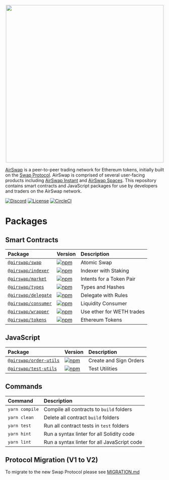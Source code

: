 <center>
<br />
<img src="https://swap.tech/images/airswap-high-res.png" width="500"/>
<br />
</center>

[AirSwap](https://www.airswap.io/) is a peer-to-peer trading network for Ethereum tokens, initially built on the [Swap Protocol](https://swap.tech/whitepaper/). AirSwap is comprised of several user-facing products including [AirSwap Instant](https://instant.airswap.io/) and [AirSwap Spaces](https://spaces.airswap.io/). This repository contains smart contracts and JavaScript packages for use by developers and traders on the AirSwap network.

[![Discord](https://img.shields.io/discord/590643190281928738.svg)](https://discord.gg/ecQbV7H)
[![License](https://img.shields.io/badge/License-Apache%202.0-blue.svg)](https://opensource.org/licenses/Apache-2.0)
[![CircleCI](https://circleci.com/gh/airswap/airswap-protocols.svg?style=svg&circle-token=73bd6668f836ce4306dbf6ca32109ddbb5b7e1fe)](https://circleci.com/gh/airswap/airswap-protocols)

# Packages

## Smart Contracts

| Package                                   | Version                                                                                                     | Description               |
| :---------------------------------------- | :---------------------------------------------------------------------------------------------------------- | :------------------------ |
| [`@airswap/swap`](/protocols/swap)        | [![npm](https://img.shields.io/npm/v/airswap/swap.svg)](https://www.npmjs.com/package/airswap/swap)         | Atomic Swap               |
| [`@airswap/indexer`](/protocols/indexer)  | [![npm](https://img.shields.io/npm/v/airswap/indexer.svg)](https://www.npmjs.com/package/airswap/indexer)   | Indexer with Staking      |
| [`@airswap/market`](/protocols/market)    | [![npm](https://img.shields.io/npm/v/airswap/market.svg)](https://www.npmjs.com/package/airswap/market)     | Intents for a Token Pair  |
| [`@airswap/types`](/protocols/types)      | [![npm](https://img.shields.io/npm/v/airswap/types.svg)](https://www.npmjs.com/package/airswap/libraries)   | Types and Hashes          |
| [`@airswap/delegate`](/examples/delegate) | [![npm](https://img.shields.io/npm/v/airswap/delegate.svg)](https://www.npmjs.com/package/airswap/delegate) | Delegate with Rules       |
| [`@airswap/consumer`](/examples/consumer) | [![npm](https://img.shields.io/npm/v/airswap/consumer.svg)](https://www.npmjs.com/package/airswap/consumer) | Liquidity Consumer        |
| [`@airswap/wrapper`](/helpers/wrapper)    | [![npm](https://img.shields.io/npm/v/airswap/wrapper.svg)](https://www.npmjs.com/package/airswap/wrapper)   | Use ether for WETH trades |
| [`@airswap/tokens`](/helpers/tokens)      | [![npm](https://img.shields.io/npm/v/airswap/tokens.svg)](https://www.npmjs.com/package/airswap/tokens)     | Ethereum Tokens           |

## JavaScript

| Package                                         | Version                                                                                                           | Description            |
| :---------------------------------------------- | :---------------------------------------------------------------------------------------------------------------- | :--------------------- |
| [`@airswap/order-utils`](/packages/order-utils) | [![npm](https://img.shields.io/npm/v/airswap/order-utils.svg)](https://www.npmjs.com/package/airswap/order-utils) | Create and Sign Orders |
| [`@airswap/test-utils`](/packages/test-utils)   | [![npm](https://img.shields.io/npm/v/airswap/test-utils.svg)](https://www.npmjs.com/package/airswap/test-utils)   | Test Utilities         |

## Commands

| Command        | Description                                 |
| :------------- | :------------------------------------------ |
| `yarn compile` | Compile all contracts to `build` folders    |
| `yarn clean`   | Delete all contract `build` folders         |
| `yarn test`    | Run all contract tests in `test` folders    |
| `yarn hint`    | Run a syntax linter for all Solidity code   |
| `yarn lint`    | Run a syntax linter for all JavaScript code |

## Protocol Migration (V1 to V2)

To migrate to the new Swap Protocol please see [MIGRATION.md](/contracts/swap/MIGRATION.md)
